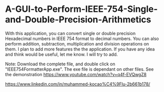 # A-GUI-to-Perform-IEEE-754-Single-and-Double-Precision-Arithmetics


With this application, you can convert single or double precision Hexadecimal numbers in IEEE 754 format to decimal numbers. 
You can also perform addition, subtraction, multiplication and division operations on them.
I plan to add more features the the application. If you have any idea and think would be useful, let me know.
I will try to add.

Note: Download the complete file, and double click on "IEEE754FormatterApp.exe". The exe file is dependant on other files.
See the demonstration
https://www.youtube.com/watch?v=q4f-EVQwgZ8

https://www.linkedin.com/in/muhammed-kocao%C4%9Flu-2b661b178/



